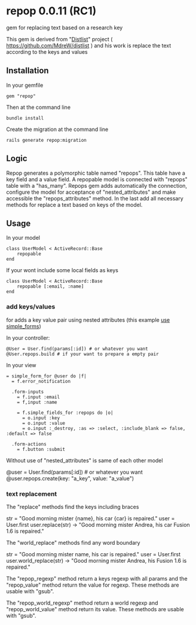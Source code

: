 repop 0.0.11 (RC1)
====================

gem for replacing text based on a research key

This gem is  derived from "[Distlist](https://github.com/MdreW/distlist)" project ( https://github.com/MdreW/distlist ) and his work is replace the text according to the keys and values

Installation
------------

In your gemfile

	gem "repop"

Then at the command line
	
	bundle install

Create the migration at the command line

	rails generate repop:migration

Logic
-----

Repop  generates a polymorphic table named "repops". This table have a key field and a value field. A repopable model is connected with "repops" table with a "has_many". Repops gem adds automatically the connection, configure the model for acceptance of "nested_attributes" and make accessible the "repops_attributes" method.
In the last add all necessary methods for replace a text based on keys of the model.

Usage
-----

In your model

	class UserModel < ActiveRecord::Base
		repopable
	end	

If your wont include some local fields as keys

    class UserModel < ActiveRecord::Base
		repopable [:email, :name]
	end	

### add keys/values

for adds a key value pair using nested attributes (this example [use simple_forms](https://github.com/plataformatec/simple_form))

In your controller:
    
    @User = User.find(params[:id]) # or whatever you want
    @User.repops.build # if your want to prepare a empty pair

In your view

    = simple_form_for @user do |f|
      = f.error_notification

      .form-inputs
        = f.input :email
        = f,input :name

        = f.simple_fields_for :repops do |o|
          = o.input :key
          = o.input :value
          = o.input :_destroy, :as => :select, :include_blank => false, :default => false

      .form-actions
        = f.button :submit

Without use of "nested_attributes" is same of each other model

  @user = User.find(params[:id]) # or whatever you want
  @user.repops.create(key: "a_key", value: "a_value")

### text replacement

The "replace" methods find the keys including braces

  str = "Good morning mister {name}, his car {car} is repaired."
  user = User.first
  user.replace(str) -> "Good morning mister Andrea, his car Fusion 1.6 is repaired."

The "world_replace" methods find any word boundary

  str = "Good morning mister name, his car is repaired."
  user = User.first
  user.world_replace(str) -> "Good morning mister Andrea, his Fusion 1.6 is repaired."

The "repop_regexp" method return a keys regexp with all params and the "repop_value" method return the value for regexp. These methods are usable with "gsub".

The "repop_world_regexp" method return a world regexp and "repop_world_value" method return its value. These methods are usable with "gsub".




